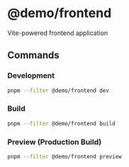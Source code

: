 # @demo/frontend

Vite-powered frontend application

## Commands

### Development
```bash
pnpm --filter @demo/frontend dev
```

### Build
```bash
pnpm --filter @demo/frontend build
```

### Preview (Production Build)
```bash
pnpm --filter @demo/frontend preview
```
